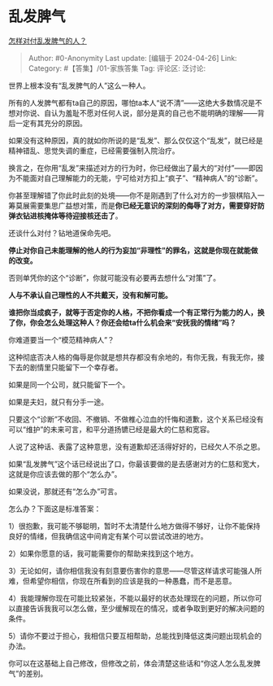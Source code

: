 # 乱发脾气
[怎样对付乱发脾气的人？](https://www.zhihu.com/question/46386733/answer/3478837572)

> Author: #0-Anonymity
> Last update: [编辑于 2024-04-26]
> Link:
> Category: #【答集】/01-家族答集 
> Tag: 
> 评论区:
> 泛讨论:

世界上根本没有“乱发脾气的人”这么一种人。

所有的人发脾气都有ta自己的原因，哪怕ta本人“说不清”——这绝大多数情况是不想对你说、自认为羞耻不愿对任何人说，部分是真的自己也不能明确的理解——背后一定有其充分的原因。

如果没有这种原因，真的就如你所说的是“乱发”、那么仅仅这个“乱发”，就已经是精神错乱、思觉失调的重症，已经需要强制入院治疗。

换言之，在你用“乱发”来描述对方的行为时，你已经做出了最大的“对付”——即因为不能面对自己理解能力的无能，宁可给对方扣上“疯子”、“精神病人”的“诊断”。

你甚至理解错了你此时此刻的处境——你不是刚遇到了什么对方的一步狠棋陷入一筹莫展需要集思广益想对策，而是**你已经无意识的深刻的侮辱了对方，需要穿好防弹衣钻进核掩体等待迎接核还击了**。

还谈什么对付？钻地道保命先吧。

**停止对你自己未能理解的他人的行为妄加“非理性”的罪名，这就是你现在就能做的改变。**

否则单凭你的这个“诊断”，你就可能没有必要再去想什么“对策”了。

**人与不承认自己理性的人不共戴天，没有和解可能。**

**谁把你当成疯子，就等于否定你的人格，不把你看成一个有正常行为能力的人，换了你，你会怎么处理这种人？你还会给ta什么机会来“安抚我的情绪”吗？**

你难道要当一个“模范精神病人”？

这种彻底否决人格的侮辱是你就是想共存都没有余地的，有你无我，有我无你，接下去的剧情里只能留下一个幸存者。

如果是同一个公司，就只能留下一个。

如果是夫妇，就只有分手一途。

只要这个“诊断”不收回、不撤销、不做椎心泣血的忏悔和道歉，这个关系已经没有可以“维护”的未来可言，和平分道扬镳已经是最大的仁慈和宽容。

人说了这种话、表露了这种意思，没有道歉却还活得好好的，已经欠人不杀之恩。

如果“乱发脾气”这个话已经说出了口，你最该要做的是去感谢对方的仁慈和宽大，这就是你应该去做的那个“怎么办”。

如果没说，那就还有“怎么办”可言。

怎么办？下面这是标准答案：

1）很抱歉，我可能不够聪明，暂时不太清楚什么地方做得不够好，让你不能保持良好的情绪，但我确信这中间肯定有某个可以尝试改进的地方。

2）如果你愿意的话，我可能需要你的帮助来找到这个地方。

3）无论如何，请你相信我没有刻意要伤害你的意思——尽管这样请求可能强人所难，但希望你相信，你现在所看到的应该是我的一种愚蠢，而不是恶意。

4）我能理解你现在可能比较紧张，不能以最好的状态处理现在的问题，所以你可以直接告诉我我可以怎么做，至少缓解现在的情况，或者争取到更好的解决问题的条件。

5）请你不要过于担心，我相信只要互相帮助，总能找到降低这类问题出现机会的办法。

你可以在这基础上自己修改，但修改之前，体会清楚这些话和“你这人怎么乱发脾气”的差别。